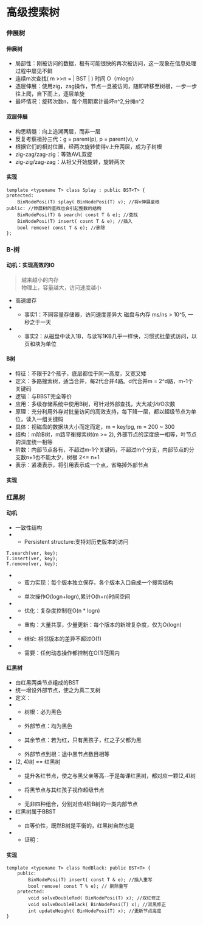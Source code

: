 # 高级搜索树
### 伸展树
#### 伸展树
- 局部性：刚被访问的数据，极有可能很快的再次被访问，这一现象在信息处理过程中屡见不鲜
- 连续m次查找( m >>n = | BST | ) 时间 O（mlogn）
- 逐层伸展：使用zig，zag操作，节点一旦被访问，随即转移至树根，一步一步往上爬，自下而上，逐层单旋 
- 最坏情况：旋转次数n，每个周期累计最坏n^2,分摊n^2

#### 双层伸展
- 构思精髓：向上追溯两层，而非一层
- 反复考察祖孙三代：g = parent(p), p = parent(v), v
- 根据它们的相对位置，经两次旋转使得v上升两层，成为子树根
- zig-zag/zag-zig：等效AVL双旋
- zig-zig/zag-zag：从祖父开始旋转，旋转两次

#### 实现

```
template <typename T> class Splay : public BST<T> {
protected: 
	BinNodePosi(T) splay( BinNodePosi(T) v); //将v伸展至根
public: //伸展树的查找也会引起整数的结构
	BinNodePosi(T) & search( const T & e); //查找
	BinNodePosi(T) insert( cosnt T & e); //插入
	bool remove( const T & e); //删除
};

```
### B-树
#### 动机：实现高效的IO
> 越来越小的内存   
> 物理上，容量越大，访问速度越小   

- 高速缓存
- - 事实1：不同容量存储器，访问速度差异大 磁盘与内存 ms/ns > 10^5, 一秒之于一天
- - 事实2：从磁盘中读入1B，与读写1KB几乎一样快，习惯式批量式访问，以页和块为单位

#### B树
- 特征：不限于2个孩子，底层都位于同一高度，又宽又矮
- 定义：多路搜索树，适当合并，每2代合并4路。d代合并m = 2^d路，m-1个关键码
- 逻辑：与BBST完全等价
- 应用：多级存储系统中使用B树，可针对外部查找，大大减少I/O次数
- 原理：充分利用外存对批量访问的高效支持，每下降一层，都以超级节点为单位，读入一组关键码
- 具体：视磁盘的数据块大小而定而定，m = key/pg, m = 200 ~ 300
- 结构：m阶B树，m路平衡搜索树(m >= 2), 外部节点的深度统一相等，叶节点的深度统一相等
- 阶数：内部节点各有，不超过m-1个关键码，不超过m个分支，内部节点的分支数n+1也不能太少，树根 2<= n+1
- 表示：紧凑表示，将引用表示成一个点，省略掉外部节点

#### 实现
### 红黑树
#### 动机
- 一致性结构
- - Persistent structure:支持对历史版本的访问

```
T.search(ver, key);
T.insert(ver, key);
T.remove(ver, key);
```
- - 蛮力实现：每个版本独立保存，各个版本入口自成一个搜索结构
- - 单次操作O(logn+logn),累计O(h+n)时间空间
- - 优化：复杂度控制在O(n * logn)
- - 重构：大量共享，少量更新：每个版本的新增复杂度，仅为O(logn)
- - 结论: 相邻版本的差异不超过O(1)
- - 需要：任何动态操作都控制在O(1)范围内

#### 红黑树
- 由红黑两类节点组成的BST
- 统一增设外部节点，使之为真二叉树
- 定义：
- - 树根：必为黑色
- - 外部节点：均为黑色
- - 其余节点：若为红，只有黑孩子，红之子父都为黑
- - 外部节点到根：途中黑节点数目相等
- (2, 4)树 == 红黑树
- - 提升各红节点，使之与黑父亲等高--于是每课红黑树，都对应一颗(2,4)树
- - 将黑节点与其红孩子视作超级节点
- - 无非四种组合，分别对应4阶B树的一类内部节点
- 红黑树属于BBST
- - 由等价性，既然B树是平衡的，红黑树自然也是
- - 证明：

#### 实现

```
template <typename T> class RedBlack: public BST<T> {
	public: 
		BinNodePosi(T) insert( const T & e); //插入重写
		bool remove( const T % e); // 删除重写
	protected:
		void solveDoubleRed( BinNodePosi(T) x); //双红修正
		void solveDoubleBlack( BinNodePosi(T) x); //双黑修正
		int updateHeight( BinNodePosi(T) x); //更新节点高度
}
```